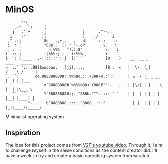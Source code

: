 # MinOS

```
      -""\
    .-"  .`)     (
   j   .'_+     :[                )      .^--..
  i    -"       |l                ].    /      i
 ," .:j         `8o  _,,+.,.--,   d|   `:::;    b
 i  :'|          "88p;.  (-."_"-.oP        \.   :
 ; .  (            >,%%%   f),):8"          \:'  i
i  :: j          ,;%%%:; ; ; i:%%%.,        i.   `.
i  `: ( ____  ,-::::::' ::j  [:```          [8:   )    __  __ _        ____   _____
<  ..``'::::8888oooooo.  :(jj(,;,,,         [8::  <   |  \/  (_)      / __ \ / ____|
`. ``:.      oo.8888888888:;%%%8o.::.+888+o.:`:'  |   | \  / |_ _ __ | |  | | (___
  `.   `        `o`88888888b`%%%%%88< Y888P""'-   ;   | |\/| | | '_ \| |  | |\___ \
   "`---`.       Y`888888888;;.,"888b."""..::::'-'    | |  | | | | | | |__| |____) |
          "-....  b`8888888:::::.`8888._::-"	        |_|  |_|_|_| |_|\____/|_____/
```

Minimalist operating system

## Inspiration

The idea for this project comes from [V2F's youtube video](https://www.youtube.com/watch?v=ELTwwTsR5w8).
Through it, I aim to challenge myself in the same conditions as the content creator did. I'll have a week to try and create a basic operating system from scratch.

